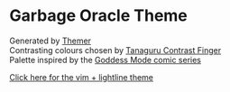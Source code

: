 # Garbage Oracle Theme

Generated by [Themer](https://github.com/mjswensen/themer)  
Contrasting colours chosen by [Tanaguru Contrast Finger](https://github.com/Tanaguru/Contrast-Finder)  
Palette inspired by the [Goddess Mode comic series](https://www.dccomics.com/comics/goddess-mode-2018/goddess-mode-1)  

[Click here for the vim + lightline theme](https://github.com/sansbrina/vim-garbage-oracle)

